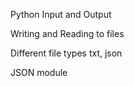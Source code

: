 Python Input and Output

Writing and Reading to files

Different file types txt, json

JSON module

